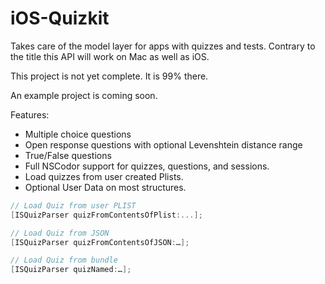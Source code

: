 iOS-Quizkit
===========

Takes care of the model layer for apps with quizzes and tests. Contrary to the title this API will work on Mac as well as iOS.

This project is not yet complete. It is 99% there.

An example project is coming soon.

Features:
- Multiple choice questions
- Open response questions with optional Levenshtein distance range
- True/False questions
- Full NSCodor support for quizzes, questions, and sessions.
- Load quizzes from user created Plists.
- Optional User Data on most structures.


```Objective-C
// Load Quiz from user PLIST
[ISQuizParser quizFromContentsOfPlist:...];

// Load Quiz from JSON
[ISQuizParser quizFromContentsOfJSON:…];

// Load Quiz from bundle
[ISQuizParser quizNamed:…];

```